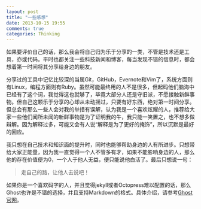 ```yaml
---
layout: post
title: "一些感想"
date: 2013-10-15 19:55
comments: true
categories: Thinking
---
```

如果要评价自己的话，那么我会将自己归为乐于分享的一类，不管是技术还是工具，亦或代码。平时也都关注一些科技新闻和博客，每当发现不错的信息时，都会想着第一时间将其分享给身边的朋友。

分享过的工具中记忆比较深的当属Git，GitHub，Evernote和Vim了，系统方面则有Linux，编程方面则有Ruby。虽然可能最终用的人不是很多，但起码他们脑海中已经有了这个词，我觉得这也就够了，毕竟大部分人还是守旧派，不愿接触新鲜事物。但自己这颗乐于分享的心却从未动摇过，只要有好东西，绝对第一时间分享。但总会有那么一些人会对我的举措有误解，认为我是一个喜欢炫耀的人，推荐给大家一些他们闻所未闻的新鲜事物是为了证明我的牛，我只能一笑置之，也不想多做辩解。因为解释过多，可能又会有人说“解释是为了更好的掩饰”，所以沉默是最好的回应。

<!-- more -->

我只想在自己技术和知识面的提升时，同时也能够帮助身边的人有所进步。只想带给大家正能量，因为我一直觉得一个人不管多有才，如果不能影响身边的人，那么他的存在价值便为0，一个人于他人无益，便只能说他白活了。最后只想说一句：

>走自己的路，让他人去说吧！

如果你是一个喜欢码字的人，并且觉得jekyll或者Octopress难以配置的话，那么Ghost也许是不错的选择，并且支持Markdown的格式。具体介绍，请参考[Ghost官网](http://ghost.org/)。
